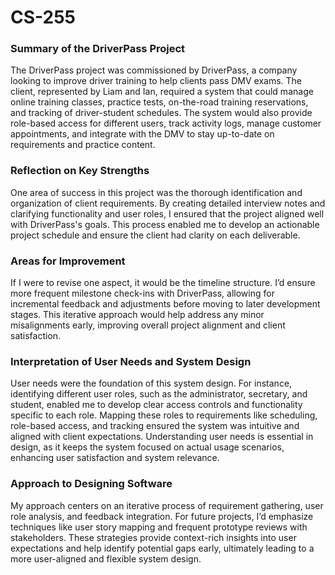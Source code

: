 # CS-255

### Summary of the DriverPass Project
The DriverPass project was commissioned by DriverPass, a company looking to improve driver training to help clients pass DMV exams. The client, represented by Liam and Ian, required a system that could manage online training classes, practice tests, on-the-road training reservations, and tracking of driver-student schedules. The system would also provide role-based access for different users, track activity logs, manage customer appointments, and integrate with the DMV to stay up-to-date on requirements and practice content.

### Reflection on Key Strengths
One area of success in this project was the thorough identification and organization of client requirements. By creating detailed interview notes and clarifying functionality and user roles, I ensured that the project aligned well with DriverPass's goals. This process enabled me to develop an actionable project schedule and ensure the client had clarity on each deliverable.

### Areas for Improvement
If I were to revise one aspect, it would be the timeline structure. I’d ensure more frequent milestone check-ins with DriverPass, allowing for incremental feedback and adjustments before moving to later development stages. This iterative approach would help address any minor misalignments early, improving overall project alignment and client satisfaction.

### Interpretation of User Needs and System Design
User needs were the foundation of this system design. For instance, identifying different user roles, such as the administrator, secretary, and student, enabled me to develop clear access controls and functionality specific to each role. Mapping these roles to requirements like scheduling, role-based access, and tracking ensured the system was intuitive and aligned with client expectations. Understanding user needs is essential in design, as it keeps the system focused on actual usage scenarios, enhancing user satisfaction and system relevance.

### Approach to Designing Software
My approach centers on an iterative process of requirement gathering, user role analysis, and feedback integration. For future projects, I’d emphasize techniques like user story mapping and frequent prototype reviews with stakeholders. These strategies provide context-rich insights into user expectations and help identify potential gaps early, ultimately leading to a more user-aligned and flexible system design.
